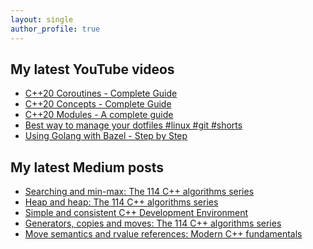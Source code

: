 ```yaml
---
layout: single
author_profile: true
---
```


## My latest YouTube videos

<!--START_SECTION:youtube-->
* [C++20 Coroutines - Complete Guide](https://www.youtube.com/watch?v=w-dmOHhBX9o)
* [C++20 Concepts  - Complete Guide](https://www.youtube.com/watch?v=1So7onMFxJM)
* [C++20 Modules - A complete guide](https://www.youtube.com/watch?v=WRCwciJ5MTE)
* [Best way to manage your dotfiles #linux #git #shorts](https://www.youtube.com/watch?v=LHrB4TcU1JM)
* [Using Golang with Bazel - Step by Step](https://www.youtube.com/watch?v=mXLrk0ipwz4)
<!--END_SECTION:youtube-->

## My latest Medium posts

<!--START_SECTION:medium-->
* [Searching and min-max: The 114 C++ algorithms series](https://itnext.io/searching-and-min-max-the-114-c-algorithms-series-8a6ed951ad40?source=rss-1e1de1006a93------2)
* [Heap and heap: The 114 C++ algorithms series](https://itnext.io/heap-and-heap-the-114-c-algorithms-series-1d4215ae9f0d?source=rss-1e1de1006a93------2)
* [Simple and consistent C++ Development Environment](https://itnext.io/simple-and-consistent-c-development-environment-c08cf8d93ed9?source=rss-1e1de1006a93------2)
* [Generators, copies and moves: The 114 C++ algorithms series](https://itnext.io/generators-copies-and-moves-the-114-c-algorithms-series-1d0774472877?source=rss-1e1de1006a93------2)
* [Move semantics and rvalue references: Modern C++ fundamentals](https://itnext.io/move-semantics-and-rvalue-references-modern-c-fundamentals-cbbe38760c05?source=rss-1e1de1006a93------2)
<!--END_SECTION:medium-->
